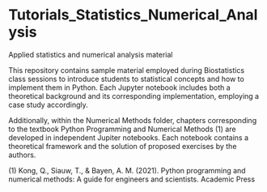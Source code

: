 # Tutorials_Statistics_Numerical_Analysis
Applied statistics and numerical analysis material

This repository contains sample material employed during Biostatistics class sessions to introduce students to statistical concepts and how to implement them in Python. Each Jupyter notebook includes both a theoretical background and its corresponding implementation, employing a case study accordingly.

Additionally, within the Numerical Methods folder, chapters corresponding to the textbook Python Programming and Numerical Methods (1) are developed in independent Jupiter notebooks. Each notebook contains a theoretical framework and the solution of proposed exercises by the authors.  

(1) Kong, Q., Siauw, T., & Bayen, A. M. (2021). Python programming and numerical methods: A guide for engineers and scientists. Academic Press
